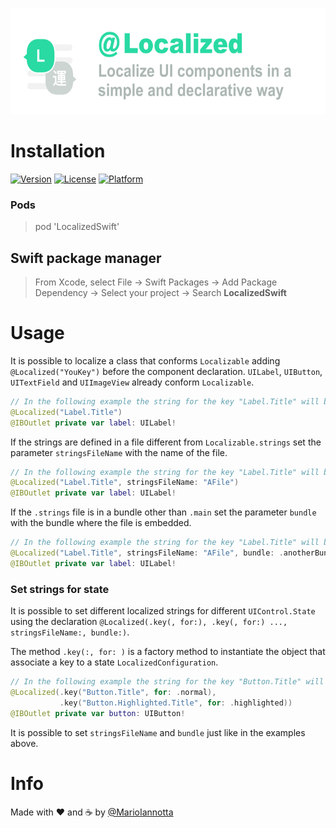 <p align="center">
<img src="https://raw.githubusercontent.com/MarioIannotta/LocalizedSwift/master/LocalizedSwift.jpg" alt="Localizable: Localize UI Components in a simple and declarative way" height="170"/>
</p>

# Installation
[![Version](https://img.shields.io/cocoapods/v/LocalizedSwift.svg?style=flat)](https://cocoapods.org/pods/LocalizedSwift)
[![License](https://img.shields.io/cocoapods/l/LocalizedSwift.svg?style=flat)](https://cocoapods.org/pods/LocalizedSwift)
[![Platform](https://img.shields.io/cocoapods/p/LocalizedSwift.svg?style=flat)](https://cocoapods.org/pods/LocalizedSwift)

### Pods
> pod 'LocalizedSwift'

## Swift package manager
> From Xcode, select File → Swift Packages → Add Package Dependency → Select your project → Search **LocalizedSwift**

# Usage

It is possible to localize a class that conforms `Localizable`  adding `@Localized("YouKey")` before the component declaration.
`UILabel`, `UIButton`, `UITextField` and `UIImageView` already conform `Localizable`.
```swift
// In the following example the string for the key "Label.Title" will be searched in the file "Localizable.strings".
@Localized("Label.Title")
@IBOutlet private var label: UILabel!
```

If the strings are defined in a file different from `Localizable.strings` set the parameter `stringsFileName` with the name of the file.
```swift
// In the following example the string for the key "Label.Title" will be searched in the file "AFile.strings".
@Localized("Label.Title", stringsFileName: "AFile") 
@IBOutlet private var label: UILabel!
```

If the `.strings` file is in a bundle other than `.main` set the parameter `bundle` with the bundle where the file is embedded.
```swift
// In the following example the string for the key "Label.Title" will be searched in the file "AFile.strings" in the bundle `.anotherBundle`.
@Localized("Label.Title", stringsFileName: "AFile", bundle: .anotherBundle) 
@IBOutlet private var label: UILabel!
```

### Set strings for state

It is possible to set different localized strings for different `UIControl.State` using the declaration `@Localized(.key(, for:), .key(, for:) ..., stringsFileName:, bundle:)`.

The method `.key(:, for: )` is a factory method to instantiate the object that associate a key to a state  `LocalizedConfiguration`.
```swift
// In the following example the string for the key "Button.Title" will be set for the normal state and the string for the key "Button.Highlighted.Title" will be set for the highlighted state.
@Localized(.key("Button.Title", for: .normal),
           .key("Button.Highlighted.Title", for: .highlighted))
@IBOutlet private var button: UIButton!
```

It is possible to set `stringsFileName` and `bundle` just like in the examples above.

# Info
Made with ❤️ and ☕️ by [@MarioIannotta](http://www.twitter.com/marioiannotta)
